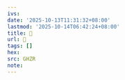 ```yaml
---
ivs:
date: '2025-10-13T11:31:32+08:00'
lastmod: '2025-10-14T06:42:24+08:00'
title: 󰩳
url: 󰩳
tags: []
hex: 
src: GHZR
note:
---
```

